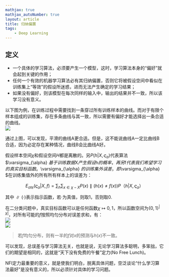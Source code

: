 ```yaml
---
mathjax: true
mathjax_autoNumber: true
layout: article
title: 归纳偏置
tags:
    - Deep Learning
---
```


## 定义

- 一个具体的学习算法，必须要产生一个模型，这时，学习算法本身的“偏好”就会起到关键的作用；
- 任何一个有效的机器学习算法必有其归纳偏置，否则它将被假设空间中看似在训练集上“等效”的假设所迷惑，进而无法产生确定的学习结果；
- 如果没有偏好，则该模型在每次同样的输入中，输出的结果并不一致，所以该学习没有意义。

以下图为例，在训练过程中需要找到一条穿过所有训练样本的曲线。而对于有限个样本组成的训练集，存在多条曲线与其一致，所以需要有偏好才能选择出一条合适的曲线。  
![](http://39.106.118.77/wp-content/uploads/2019/08/2019-08-08-173721.png)

<!--more-->

通过上图，可以发现，平滑的曲线A更合适。但是，这不能说曲线A一定比曲线B合适，因为必定存在某种情况，曲线B会比曲线A好。

假设样本空间${\chi}$和假设空间$H$都是离散的。另$P(h|X, \varsigma_{\alpha} )$代表算法$\varsigma_{\alpha} $基于训练数据$X$产生假设$h$的概率，再另$f$代表我们希望学习的真实目标函数。$\varsigma_{\alpha} $的训练集外误差，即$\varsigma_{\alpha} $在训练集值外的所有所有样本上的误差为：

$$  
E_{ote}(\varsigma_{\alpha} | X, f ) = \sum_{h}{\sum_{x∈{\chi}-X}{P(x) \parallel (h(x)≠f(x))P（h|X, \varsigma_{\alpha}）}}  
$$

其中${\parallel}(·)$表示指示函数，若$·$为真值，则取1，否则取0.

在二分类问题中，真实目标函数可以是任何函数$\chi \mapsto {0, 1}$，所以函数空间为${ \{0, 1\} }^{|\chi|}$，对所有可能的$f$按照均匀分布对误差求和，有：  
![](http://39.106.118.77/wp-content/uploads/2019/08/2019-08-08-210308.png)  
![](http://39.106.118.77/wp-content/uploads/2019/08/2019-08-08-210618.png)

> 若$f$均匀分布，则有一半的$f$对$x$的预测与$h(x)$不一致。

可以发现，总误差与学习算法无关，也就是说，无论学习算法多聪明，多笨拙，它们的期望是相同的，这就是“天下没有免费的午餐”定力(No Free Lunch)。

NFl定力最重要的意义，就是使我们明白，脱离具体问题，空泛谈论“什么学习算法最好”是没有意义的，所以必须针对具体的学习问题。